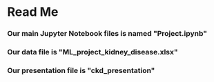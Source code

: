 # Read Me

### Our main Jupyter Notebook files is named "Project.ipynb"

### Our data file is "ML_project_kidney_disease.xlsx"

### Our presentation file is "ckd_presentation"
